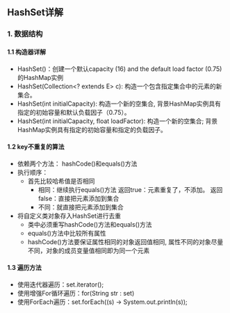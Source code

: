 ## HashSet详解

### 1. 数据结构

#### 1.1 构造器详解

* HashSet()：创建一个默认capacity (16) and the default load factor (0.75)的HashMap实例
* HashSet(Collection<? extends E> c): 构造一个包含指定集合中的元素的新集合。
* HashSet(int initialCapacity): 构造一个新的空集合, 背景HashMap实例具有指定的初始容量和默认负载因子（0.75）。
* HashSet(int initialCapacity, float loadFactor): 构造一个新的空集合; 背景HashMap实例具有指定的初始容量和指定的负载因子。

#### 1.2 key不重复的算法

* 依赖两个方法： hashCode()和equals()方法
* 执行顺序：
    * 首先比较哈希值是否相同
        * 相同：继续执行equals()方法 返回true：元素重复了，不添加。 返回false：直接把元素添加到集合
        * 不同：就直接把元素添加到集合
* 将自定义类对象存入HashSet进行去重
    * 类中必须重写hashCode()方法和equals()方法
    * equals()方法中比较所有属性
    * hashCode()方法要保证属性相同的对象返回值相同, 属性不同的对象尽量不同，对象的成员变量值相同即为同一个元素

#### 1.3 遍历方法

* 使用迭代器遍历：set.iterator();
* 使用增强For循环遍历：for(String str : set)
* 使用ForEach遍历：set.forEach((s) -> System.out.println(s));